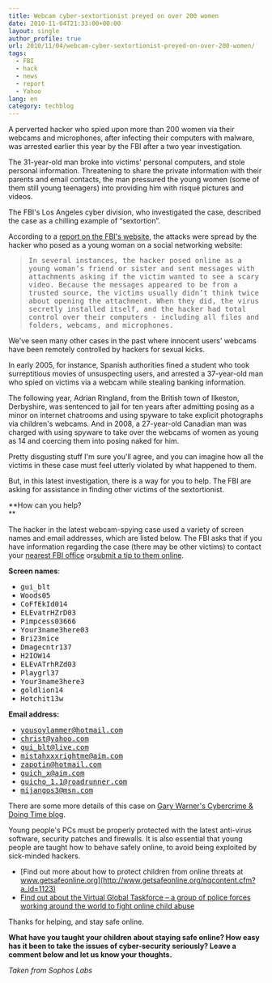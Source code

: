 ```yaml
---
title: Webcam cyber-sextortionist preyed on over 200 women
date: 2010-11-04T21:33:00+00:00
layout: single
author_profile: true
url: 2010/11/04/webcam-cyber-sextortionist-preyed-on-over-200-women/
tags:
  - FBI
  - hack
  - news
  - report
  - Yahoo
lang: en
category: techblog
---
```

A perverted hacker who spied upon more than 200 women via their webcams and microphones, after infecting their computers with malware, was arrested earlier this year by the FBI after a two year investigation.

The 31-year-old man broke into victims' personal computers, and stole personal information. Threatening to share the private information with their parents and email contacts, the man pressured the young women (some of them still young teenagers) into providing him with risqué pictures and videos.

The FBI's Los Angeles cyber division, who investigated the case, described the case as a chilling example of “sextortion”.

According to a [report on the FBI's website](http://www.fbi.gov/news/stories/2010/november/web-of-victims/web-of-victims), the attacks were spread by the hacker who posed as a young woman on a social networking website:

> <tt>In several instances, the hacker posed online as a young woman’s friend or sister and sent messages with attachments asking if the victim wanted to see a scary video. Because the messages appeared to be from a trusted source, the victims usually didn’t think twice about opening the attachment. When they did, the virus secretly installed itself, and the hacker had total control over their computers - including all files and folders, webcams, and microphones.</tt>

We've seen many other cases in the past where innocent users' webcams have been remotely controlled by hackers for sexual kicks.

In early 2005, for instance, Spanish authorities fined a student who took surreptitious movies of unsuspecting users, and arrested a 37-year-old man who spied on victims via a webcam while stealing banking information.

The following year, Adrian Ringland, from the British town of Ilkeston, Derbyshire, was sentenced to jail for ten years after admitting posing as a minor on internet chatrooms and using spyware to take explicit photographs via children's webcams. And in 2008, a 27-year-old Canadian man was charged with using spyware to take over the webcams of women as young as 14 and coercing them into posing naked for him.

Pretty disgusting stuff I'm sure you'll agree, and you can imagine how all the victims in these case must feel utterly violated by what happened to them.

But, in this latest investigation, there is a way for you to help. The FBI are asking for assistance in finding other victims of the sextortionist.

**How can you help?  
** 

The hacker in the latest webcam-spying case used a variety of screen names and email addresses, which are listed below. The FBI asks that if you have information regarding the case (there may be other victims) to contact your [nearest FBI office](http://www.fbi.gov/contact-us/field) or[submit a tip to them online](https://tips.fbi.gov/).

**Screen names**:

  * <tt>gui_blt</tt>
  * <tt>Woods05</tt>
  * <tt>CoFfEkId014</tt>
  * <tt>ELEvatrHZrD03</tt>
  * <tt>Pimpcess03666</tt>
  * <tt>Your3name3here03</tt>
  * <tt>Bri23nice</tt>
  * <tt>Dmagecntr137</tt>
  * <tt>H2IOW14</tt>
  * <tt>ELEvATrhRZd03</tt>
  * <tt>Playgrl37</tt>
  * <tt>Your3name3here3</tt>
  * <tt>goldlion14</tt>
  * <tt>Hotchit13w</tt>

**Email address:**

  * <tt>yousoylammer@hotmail.com</tt>
  * <tt>christ@yahoo.com</tt>
  * <tt>gui_blt@live.com</tt>
  * <tt>mistahxxxrightme@aim.com</tt>
  * <tt>zapotin@hotmail.com</tt>
  * <tt>guich_x@aim.com</tt>
  * <tt>guicho_1.1@roadrunner.com</tt>
  * <tt>mijangos3@msn.com</tt>

There are some more details of this case on [Gary Warner's Cybercrime & Doing Time blog](http://garwarner.blogspot.com/2010/11/sextortion-hacker-victims-sought-by-fbi.html).

Young people's PCs must be properly protected with the latest anti-virus software, security patches and firewalls. It is also essential that young people are taught how to behave safely online, to avoid being exploited by sick-minded hackers.

  * [Find out more about how to protect children from online threats at www.getsafeonline.org](http://www.getsafeonline.org/nqcontent.cfm?a_id=1123)
  * [Find out about the Virtual Global Taskforce &#8211; a group of police forces working around the world to fight online child abuse](http://www.virtualglobaltaskforce.com/)

Thanks for helping, and stay safe online.

**What have you taught your children about staying safe online? How easy has it been to take the issues of cyber-security seriously? Leave a comment below and let us know your thoughts.**

_Taken from Sophos Labs_